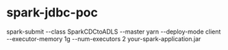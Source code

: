 # spark-jdbc-poc
spark-submit --class SparkCDCtoADLS --master yarn --deploy-mode client --executor-memory 1g --num-executors 2 your-spark-application.jar
